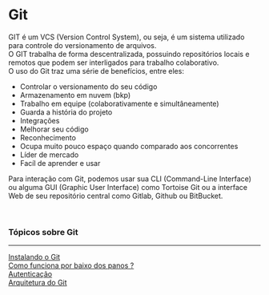 # Git
GIT é um VCS (Version Control System), ou seja, é um sistema utilizado para controle do versionamento de arquivos. <br />
O GIT trabalha de forma descentralizada, possuindo repositórios locais e remotos que podem ser interligados para trabalho colaborativo. <br />
O uso do Git traz uma série de benefícios, entre eles:
- Controlar o versionamento do seu código
- Armazenamento em nuvem (bkp)
- Trabalho em equipe (colaborativamente e simultâneamente)
- Guarda a história do projeto
- Integrações
- Melhorar seu código
- Reconhecimento
- Ocupa muito pouco espaço quando comparado aos concorrentes
- Líder de mercado
- Facíl de aprender e usar

Para interação com Git, podemos usar sua CLI (Command-Line Interface) ou alguma GUI (Graphic User Interface) como Tortoise Git ou a interface Web de seu repositório central como Gitlab, Github ou BitBucket.

<br />

### Tópicos sobre Git
----
[Instalando o Git](./instalando-o-git.md) <br />
[Como funciona por baixo dos panos ?](./como-funciona-por-baixo-dos-panos.md) <br />
[Autenticação](./autenticacao.md) <br />
[Arquitetura do Git](./arquitetura-git.md) <br />